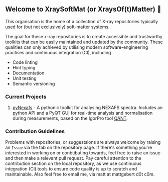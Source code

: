 ## Welcome to XraySoftMat (or XraysOf(t)Matter) 👋
This organsation is the home of a collection of X-ray repositories typically used for (but not exclusively) soft-matter systems.

The goal for these x-ray repositories is to create accessible and trustworthy toolkits that can be easily maintained and updated by the community.
These qualities can only achieved by utilising modern software-engineering practises and continuous integration (CI), including
- Code linting
- Hint typing
- Documentation
- Unit testing
- Semantic versioning

### Current Projects
1. [pyNexafs](https://github.com/xraysoftmat/pyNexafs) - A pythonic toolkit for analysing NEXAFS spectra. Includes an python API and a PyQT GUI for real-time analysis and normalisation during measurements, based on the IgorPro tool [QANT](https://doi.org/10.1107/S1600577515018688).

### Contribution Guidelines
Problems with repositories, or suggestsions are always welcome by raising an `Issue` via the tab on the repository page.
If there's something you're interested in working on or conbtibuting towards, feel free to raise an issue and then make a relevant pull request.
Pay careful attention to the contribution section on the local repository, as we use continuous integration (CI) tools to ensure code quality is up to scratch and maintainable.
Also feel free to email me, via matt at mattgebert d0t c0m.
<!--

**Here are some ideas to get you started:**

🙋‍♀️ A short introduction - what is your organization all about?
🌈 Contribution guidelines - how can the community get involved?
👩‍💻 Useful resources - where can the community find your docs? Is there anything else the community should know?
🍿 Fun facts - what does your team eat for breakfast?
🧙 Remember, you can do mighty things with the power of [Markdown](https://docs.github.com/github/writing-on-github/getting-started-with-writing-and-formatting-on-github/basic-writing-and-formatting-syntax)
-->
